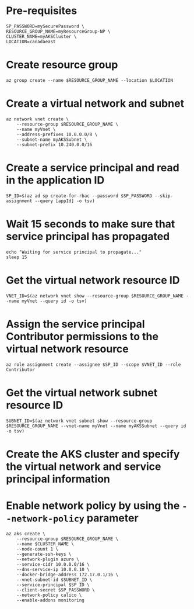 # Pre-requisites

```
SP_PASSWORD=mySecurePassword \
RESOURCE_GROUP_NAME=myResourceGroup-NP \
CLUSTER_NAME=myAKSCluster \
LOCATION=canadaeast
```

# Create resource group

```
az group create --name $RESOURCE_GROUP_NAME --location $LOCATION
```

# Create a virtual network and subnet

```
az network vnet create \
    --resource-group $RESOURCE_GROUP_NAME \
    --name myVnet \
    --address-prefixes 10.0.0.0/8 \
    --subnet-name myAKSSubnet \
    --subnet-prefix 10.240.0.0/16
```

# Create a service principal and read in the application ID

```
SP_ID=$(az ad sp create-for-rbac --password $SP_PASSWORD --skip-assignment --query [appId] -o tsv)
```

# Wait 15 seconds to make sure that service principal has propagated

```
echo "Waiting for service principal to propagate..."
sleep 15
```

# Get the virtual network resource ID

```
VNET_ID=$(az network vnet show --resource-group $RESOURCE_GROUP_NAME --name myVnet --query id -o tsv)
```

# Assign the service principal Contributor permissions to the virtual network resource

```
az role assignment create --assignee $SP_ID --scope $VNET_ID --role Contributor
```

# Get the virtual network subnet resource ID

```
SUBNET_ID=$(az network vnet subnet show --resource-group $RESOURCE_GROUP_NAME --vnet-name myVnet --name myAKSSubnet --query id -o tsv)
```

# Create the AKS cluster and specify the virtual network and service principal information
# Enable network policy by using the `--network-policy` parameter

```
az aks create \
    --resource-group $RESOURCE_GROUP_NAME \
    --name $CLUSTER_NAME \
    --node-count 1 \
    --generate-ssh-keys \
    --network-plugin azure \
    --service-cidr 10.0.0.0/16 \
    --dns-service-ip 10.0.0.10 \
    --docker-bridge-address 172.17.0.1/16 \
    --vnet-subnet-id $SUBNET_ID \
    --service-principal $SP_ID \
    --client-secret $SP_PASSWORD \
    --network-policy calico \
    --enable-addons monitoring
```
